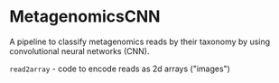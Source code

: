 # MetagenomicsCNN

A pipeline to classify metagenomics reads by their taxonomy by using convolutional neural networks (CNN).

`read2array`  - code to encode reads as 2d arrays ("images")
